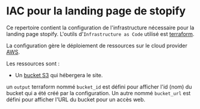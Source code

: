 # IAC pour la landing page de stopify
Ce repertoire contient la configuration de l'infrastructure nécessaire pour la landing page stopify.
L'outils d'`Infrastructure as Code` utilisé est [terraform](https://www.terraform.io/).

La configuration gère le déploiement de ressources sur le cloud provider [AWS](https://aws.amazon.com/fr/).

Les ressources sont :
- Un [bucket S3](https://aws.amazon.com/fr/s3/) qui hébergera le site.

un `output` terraform nommé `bucket_id` est défini pour afficher l'id (nom) du bucket qui a été créé par la configuration.
Un autre nommé `bucket_url` est défini pour afficher l'URL du bucket pour un accès web.  